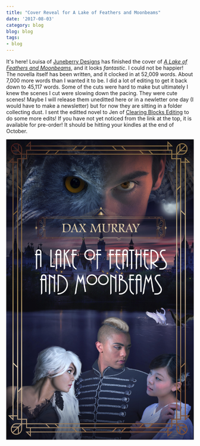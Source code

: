 ```yaml
---
title: "Cover Reveal for A Lake of Feathers and Moonbeams"
date: '2017-08-03'
category: blog
blog: blog
tags:
- blog
---
```


It's here! Louisa of [Juneberry Designs](https://juneberrydesign.myportfolio.com/) has finished the cover of [_A Lake of Feathers and Moonbeams_](http://amzn.to/2v1opfg), and it looks _fantastic_. I could not be happier! The novella itself has been written, and it clocked in at 52,009 words. About 7,000 more words than I wanted it to be. I did a lot of editing to get it back down to 45,117 words. Some of the cuts were hard to make but ultimately I knew the scenes I cut were slowing down the pacing. They were cute scenes! Maybe I will release them uneditted here or in a newletter one day (I would have to make a newsletter) but for now they are sitting in a folder collecting dust. I sent the editted novel to Jen of [Clearing Blocks Editing](http://www.clearingblocksediting.com/) to do some more edits! If you have not yet noticed from the link at the top, it is available for pre-order! It should be hitting your kindles at the end of October. 

<img src="/images/ALoFaMCover-01.jpg" alt="Three people stand on the edge of a lake while an owl menaces them from above" style="max-width:100%;" />

